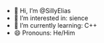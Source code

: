 - 👋 Hi, I’m @SillyElias
- 👀 I’m interested in: sience
- 🌱 I’m currently learning: C++
- 😄 Pronouns: He/Him

